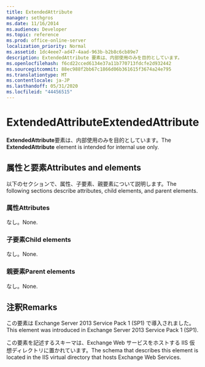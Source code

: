 ```yaml
---
title: ExtendedAttribute
manager: sethgros
ms.date: 11/16/2014
ms.audience: Developer
ms.topic: reference
ms.prod: office-online-server
localization_priority: Normal
ms.assetid: 1dc4eee7-ad47-4aad-963b-b2b8c6cb89e7
description: ExtendedAttribute 要素は、内部使用のみを目的としています。
ms.openlocfilehash: f6cd22cced6134e37a11b770713fdcfe2d932442
ms.sourcegitcommit: 88ec988f2bb67c1866d06b361615f3674a24e795
ms.translationtype: MT
ms.contentlocale: ja-JP
ms.lasthandoff: 05/31/2020
ms.locfileid: "44456515"
---
```

# <a name="extendedattribute"></a><span data-ttu-id="2b237-103">ExtendedAttribute</span><span class="sxs-lookup"><span data-stu-id="2b237-103">ExtendedAttribute</span></span>

<span data-ttu-id="2b237-104">**ExtendedAttribute**要素は、内部使用のみを目的としています。</span><span class="sxs-lookup"><span data-stu-id="2b237-104">The **ExtendedAttribute** element is intended for internal use only.</span></span> 

## <a name="attributes-and-elements"></a><span data-ttu-id="2b237-105">属性と要素</span><span class="sxs-lookup"><span data-stu-id="2b237-105">Attributes and elements</span></span>

<span data-ttu-id="2b237-106">以下のセクションで、属性、子要素、親要素について説明します。</span><span class="sxs-lookup"><span data-stu-id="2b237-106">The following sections describe attributes, child elements, and parent elements.</span></span>
  
### <a name="attributes"></a><span data-ttu-id="2b237-107">属性</span><span class="sxs-lookup"><span data-stu-id="2b237-107">Attributes</span></span>

<span data-ttu-id="2b237-108">なし。</span><span class="sxs-lookup"><span data-stu-id="2b237-108">None.</span></span>
  
### <a name="child-elements"></a><span data-ttu-id="2b237-109">子要素</span><span class="sxs-lookup"><span data-stu-id="2b237-109">Child elements</span></span>

<span data-ttu-id="2b237-110">なし。</span><span class="sxs-lookup"><span data-stu-id="2b237-110">None.</span></span>
  
### <a name="parent-elements"></a><span data-ttu-id="2b237-111">親要素</span><span class="sxs-lookup"><span data-stu-id="2b237-111">Parent elements</span></span>

<span data-ttu-id="2b237-112">なし。</span><span class="sxs-lookup"><span data-stu-id="2b237-112">None.</span></span>
  
## <a name="remarks"></a><span data-ttu-id="2b237-113">注釈</span><span class="sxs-lookup"><span data-stu-id="2b237-113">Remarks</span></span>

<span data-ttu-id="2b237-114">この要素は Exchange Server 2013 Service Pack 1 (SP1) で導入されました。</span><span class="sxs-lookup"><span data-stu-id="2b237-114">This element was introduced in Exchange Server 2013 Service Pack 1 (SP1).</span></span>
  
<span data-ttu-id="2b237-115">この要素を記述するスキーマは、Exchange Web サービスをホストする IIS 仮想ディレクトリに置かれています。</span><span class="sxs-lookup"><span data-stu-id="2b237-115">The schema that describes this element is located in the IIS virtual directory that hosts Exchange Web Services.</span></span>
  


